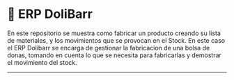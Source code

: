 # 🏢 ERP DoliBarr
En este repositorio se muestra como fabricar un producto creando su lista de materiales, y los movimientos que se provocan en el Stock. 
En este caso el ERP Dolibarr se encarga de gestionar la fabricacion de una bolsa de donas, tomando en cuenta lo que se necesita para fabricarlas y demostrar el movimiento del stock. 


---
